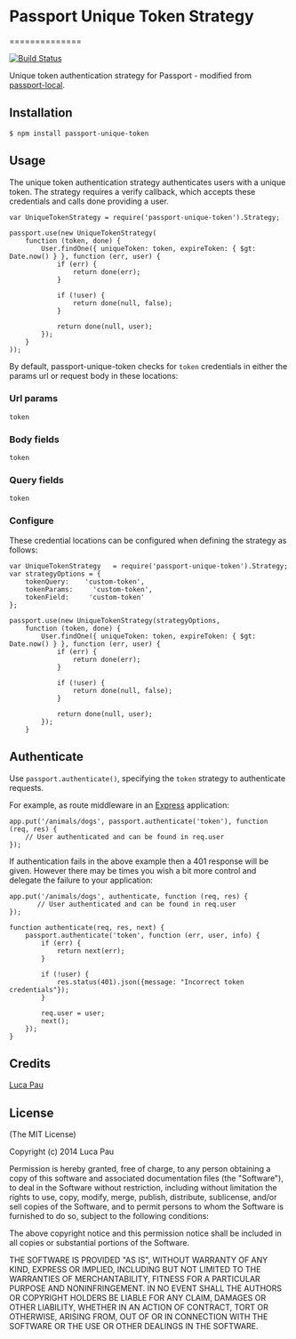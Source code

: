 # Passport Unique Token Strategy
==============

[![Build Status](https://drone.io/github.com/Lughino/passport-unique-token/status.png)](https://drone.io/github.com/Lughino/passport-unique-token/latest)


Unique token authentication strategy for Passport - modified from [passport-local](https://github.com/jaredhanson/passport-local).

## Installation
    $ npm install passport-unique-token

## Usage

The unique token authentication strategy authenticates users with a unique token. The strategy requires a verify callback, which accepts these credentials and calls done providing a user.

    var UniqueTokenStrategy = require('passport-unique-token').Strategy;

    passport.use(new UniqueTokenStrategy(
    	function (token, done) {
    		User.findOne({ uniqueToken: token, expireToken: { $gt: Date.now() } }, function (err, user) {
    			if (err) {
    				return done(err);
    			}

    			if (!user) {
    				return done(null, false);
    			}

    			return done(null, user);
    		});
    	}
    ));

By default, passport-unique-token checks for `token` credentials in either the params url or request body in these locations:

### Url params

    token

### Body fields

    token

### Query fields

    token


### Configure

These credential locations can be configured when defining the strategy as follows:

    var UniqueTokenStrategy   = require('passport-unique-token').Strategy;
    var strategyOptions = {
        tokenQuery:    'custom-token',
        tokenParams:     'custom-token',
        tokenField:     'custom-token'
    };

    passport.use(new UniqueTokenStrategy(strategyOptions,
    	function (token, done) {
    		User.findOne({ uniqueToken: token, expireToken: { $gt: Date.now() } }, function (err, user) {
    			if (err) {
    				return done(err);
    			}

    			if (!user) {
    				return done(null, false);
    			}

    			return done(null, user);
    		});
    	}


## Authenticate

Use `passport.authenticate()`, specifying the `token` strategy to authenticate requests.

For example, as route middleware in an [Express](http://expressjs.com/) application:

    app.put('/animals/dogs', passport.authenticate('token'), function (req, res) {
    	// User authenticated and can be found in req.user
    });

If authentication fails in the above example then a 401 response will be given. However there may be times you wish a bit more control and delegate the failure to your application:

    app.put('/animals/dogs', authenticate, function (req, res) {
    	   // User authenticated and can be found in req.user
    });

    function authenticate(req, res, next) {
        passport.authenticate('token', function (err, user, info) {
            if (err) {
                return next(err);
            }

            if (!user) {
                res.status(401).json({message: "Incorrect token credentials"});
            }

            req.user = user;
            next();
        });
    }

## Credits
[Luca Pau](http://github.com/Lughino)

## License
(The MIT License)

Copyright (c) 2014 Luca Pau

Permission is hereby granted, free of charge, to any person obtaining a copy of this software and associated documentation files (the "Software"), to deal in the Software without restriction, including without limitation the rights to use, copy, modify, merge, publish, distribute, sublicense, and/or sell copies of the Software, and to permit persons to whom the Software is furnished to do so, subject to the following conditions:

The above copyright notice and this permission notice shall be included in all copies or substantial portions of the Software.

THE SOFTWARE IS PROVIDED "AS IS", WITHOUT WARRANTY OF ANY KIND, EXPRESS OR IMPLIED, INCLUDING BUT NOT LIMITED TO THE WARRANTIES OF MERCHANTABILITY, FITNESS FOR A PARTICULAR PURPOSE AND NONINFRINGEMENT. IN NO EVENT SHALL THE AUTHORS OR COPYRIGHT HOLDERS BE LIABLE FOR ANY CLAIM, DAMAGES OR OTHER LIABILITY, WHETHER IN AN ACTION OF CONTRACT, TORT OR OTHERWISE, ARISING FROM, OUT OF OR IN CONNECTION WITH THE SOFTWARE OR THE USE OR OTHER DEALINGS IN THE SOFTWARE.